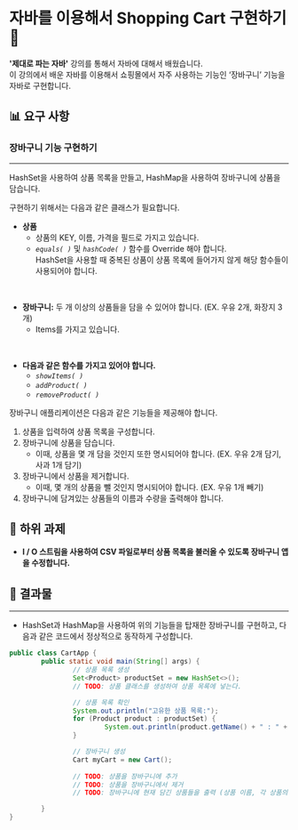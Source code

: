 # 자바를 이용해서 Shopping Cart 구현하기 🛒

**'제대로 파는 자바'** 강의를 통해서 자바에 대해서 배웠습니다.
<br>
이 강의에서 배운 자바를 이용해서 쇼핑몰에서 자주 사용하는 기능인 ‘장바구니’ 기능을 자바로 구현합니다.

## 📊 요구 사항

### 장바구니 기능 구현하기

---

HashSet을 사용하여 상품 목록을 만들고, HashMap을 사용하여 장바구니에 상품을 담습니다.

구현하기 위해서는 다음과 같은 클래스가 필요합니다.

- **상품**
    - 상품의 KEY, 이름, 가격을 필드로 가지고 있습니다.
    - *`equals( )`* 및 *`hashCode( )`* 함수를 Override 해야 합니다. <br> HashSet을 사용할 때 중복된 상품이 상품 목록에 들어가지 않게 해당 함수들이 사용되어야 합니다.
<br>


- **장바구니:** 두 개 이상의 상품들을 담을 수 있어야 합니다. (EX. 우유 2개, 화장지 3개)
    - Items를 가지고 있습니다.
<br>


- **다음과 같은 함수를 가지고 있어야 합니다.**
    - *`showItems( )`*
    - *`addProduct( )`*
    - *`removeProduct( )`*

장바구니 애플리케이션은 다음과 같은 기능들을 제공해야 합니다.

1. 상품을 입력하여 상품 목록을 구성합니다.
2. 장바구니에 상품을 담습니다.
   - 이때, 상품을 몇 개 담을 것인지 또한 명시되어야 합니다. (EX. 우유 2개 담기, 사과 1개 담기)
3. 장바구니에서 상품을 제거합니다.
    - 이때, 몇 개의 상품을 뺄 것인지 명시되어야 합니다. (EX. 우유 1개 빼기)
4. 장바구니에 담겨있는 상품들의 이름과 수량을 출력해야 합니다.

## 📑 하위 과제

- **I / O 스트림을 사용하여 CSV 파일로부터 상품 목록을 불러올 수 있도록 장바구니 앱을 수정합니다.**

## 📂 결과물

---

- HashSet과 HashMap을 사용하여 위의 기능들을 탑재한 장바구니를 구현하고, 다음과 같은 코드에서 정상적으로 동작하게 구성합니다.

```java
public class CartApp {
		public static void main(String[] args) {
				// 상품 목록 생성
				Set<Product> productSet = new HashSet<>();
				// TODO: 상품 클래스를 생성하여 상품 목록에 넣는다.

				// 상품 목록 확인
				System.out.println("고유한 상품 목록:");
				for (Product product : productSet) {
						System.out.println(product.getName() + " : " + product.getPrice());
				}

				// 장바구니 생성
				Cart myCart = new Cart();
				
				// TODO: 상품을 장바구니에 추가
				// TODO: 상품을 장바구니에서 제거
				// TODO: 장바구니에 현재 담긴 상품들을 출력 (상품 이름, 각 상품의 개수)

		}
}
```